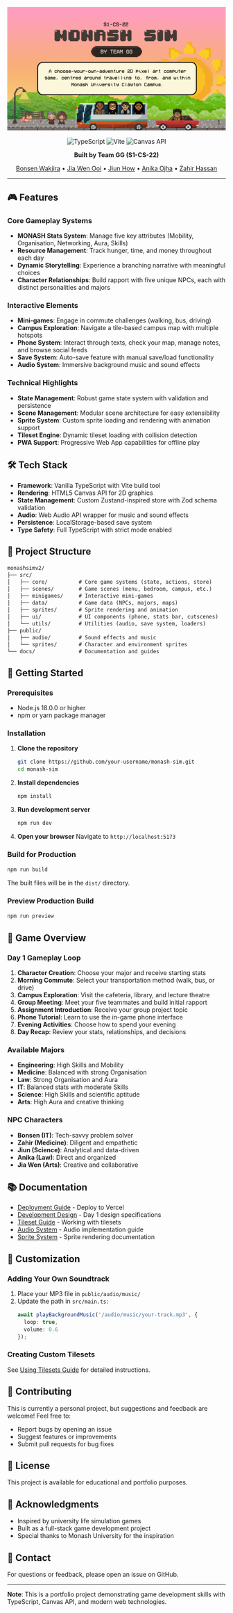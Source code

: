 <div align="center">

![Monash Sim Banner](public/images/banner.png)

![TypeScript](https://img.shields.io/badge/TypeScript-007ACC?style=flat&logo=typescript&logoColor=white)
![Vite](https://img.shields.io/badge/Vite-646CFF?style=flat&logo=vite&logoColor=white)
![Canvas API](https://img.shields.io/badge/Canvas_API-E34F26?style=flat&logo=html5&logoColor=white)

**Built by Team GG (S1-CS-22)**

[Bonsen Wakjira](https://www.linkedin.com/in/bonsen-wakjira/) • [Jia Wen Ooi](https://www.linkedin.com/in/jiawenooi22/) • [Jiun How](https://www.linkedin.com/in/jiuneehow/) • [Anika Ojha](https://www.linkedin.com/in/anikaojha/) • [Zahir Hassan](https://www.linkedin.com/in/zahirhassan-cs/) 

</div>

---

## 🎮 Features

### Core Gameplay Systems
- **MONASH Stats System**: Manage five key attributes (Mobility, Organisation, Networking, Aura, Skills)
- **Resource Management**: Track hunger, time, and money throughout each day
- **Dynamic Storytelling**: Experience a branching narrative with meaningful choices
- **Character Relationships**: Build rapport with five unique NPCs, each with distinct personalities and majors

### Interactive Elements
- **Mini-games**: Engage in commute challenges (walking, bus, driving)
- **Campus Exploration**: Navigate a tile-based campus map with multiple hotspots
- **Phone System**: Interact through texts, check your map, manage notes, and browse social feeds
- **Save System**: Auto-save feature with manual save/load functionality
- **Audio System**: Immersive background music and sound effects

### Technical Highlights
- **State Management**: Robust game state system with validation and persistence
- **Scene Management**: Modular scene architecture for easy extensibility
- **Sprite System**: Custom sprite loading and rendering with animation support
- **Tileset Engine**: Dynamic tileset loading with collision detection
- **PWA Support**: Progressive Web App capabilities for offline play

## 🛠️ Tech Stack

- **Framework**: Vanilla TypeScript with Vite build tool
- **Rendering**: HTML5 Canvas API for 2D graphics
- **State Management**: Custom Zustand-inspired store with Zod schema validation
- **Audio**: Web Audio API wrapper for music and sound effects
- **Persistence**: LocalStorage-based save system
- **Type Safety**: Full TypeScript with strict mode enabled

## 📁 Project Structure

```
monashsimv2/
├── src/
│   ├── core/          # Core game systems (state, actions, store)
│   ├── scenes/        # Game scenes (menu, bedroom, campus, etc.)
│   ├── minigames/     # Interactive mini-games
│   ├── data/          # Game data (NPCs, majors, maps)
│   ├── sprites/       # Sprite rendering and animation
│   ├── ui/            # UI components (phone, stats bar, cutscenes)
│   └── utils/         # Utilities (audio, save system, loaders)
├── public/
│   ├── audio/         # Sound effects and music
│   └── sprites/       # Character and environment sprites
└── docs/              # Documentation and guides
```

## 🚀 Getting Started

### Prerequisites
- Node.js 18.0.0 or higher
- npm or yarn package manager

### Installation

1. **Clone the repository**
   ```bash
   git clone https://github.com/your-username/monash-sim.git
   cd monash-sim
   ```

2. **Install dependencies**
   ```bash
   npm install
   ```

3. **Run development server**
   ```bash
   npm run dev
   ```

4. **Open your browser**
   Navigate to `http://localhost:5173`

### Build for Production

```bash
npm run build
```

The built files will be in the `dist/` directory.

### Preview Production Build

```bash
npm run preview
```

## 🎯 Game Overview

### Day 1 Gameplay Loop
1. **Character Creation**: Choose your major and receive starting stats
2. **Morning Commute**: Select your transportation method (walk, bus, or drive)
3. **Campus Exploration**: Visit the cafeteria, library, and lecture theatre
4. **Group Meeting**: Meet your five teammates and build initial rapport
5. **Assignment Introduction**: Receive your group project topic
6. **Phone Tutorial**: Learn to use the in-game phone interface
7. **Evening Activities**: Choose how to spend your evening
8. **Day Recap**: Review your stats, relationships, and decisions

### Available Majors
- **Engineering**: High Skills and Mobility
- **Medicine**: Balanced with strong Organisation
- **Law**: Strong Organisation and Aura
- **IT**: Balanced stats with moderate Skills
- **Science**: High Skills and scientific aptitude
- **Arts**: High Aura and creative thinking

### NPC Characters
- **Bonsen (IT)**: Tech-savvy problem solver
- **Zahir (Medicine)**: Diligent and empathetic
- **Jiun (Science)**: Analytical and data-driven
- **Anika (Law)**: Direct and organized
- **Jia Wen (Arts)**: Creative and collaborative

## 📚 Documentation

- [Deployment Guide](docs/guides/deployment.md) - Deploy to Vercel
- [Development Design](docs/development/day1-design.md) - Day 1 design specifications
- [Tileset Guide](docs/TILESET_GUIDE.md) - Working with tilesets
- [Audio System](docs/AUDIO_SYSTEM_GUIDE.md) - Audio implementation guide
- [Sprite System](docs/SPRITE_MIGRATION_GUIDE.md) - Sprite rendering documentation

## 🎨 Customization

### Adding Your Own Soundtrack
1. Place your MP3 file in `public/audio/music/`
2. Update the path in `src/main.ts`:
   ```typescript
   await playBackgroundMusic('/audio/music/your-track.mp3', {
     loop: true,
     volume: 0.6
   });
   ```

### Creating Custom Tilesets
See [Using Tilesets Guide](docs/guides/using-tilesets.md) for detailed instructions.

## 🤝 Contributing

This is currently a personal project, but suggestions and feedback are welcome! Feel free to:
- Report bugs by opening an issue
- Suggest features or improvements
- Submit pull requests for bug fixes

## 📄 License

This project is available for educational and portfolio purposes.

## 🙏 Acknowledgments

- Inspired by university life simulation games
- Built as a full-stack game development project
- Special thanks to Monash University for the inspiration

## 📧 Contact

For questions or feedback, please open an issue on GitHub.

---

**Note**: This is a portfolio project demonstrating game development skills with TypeScript, Canvas API, and modern web technologies.
